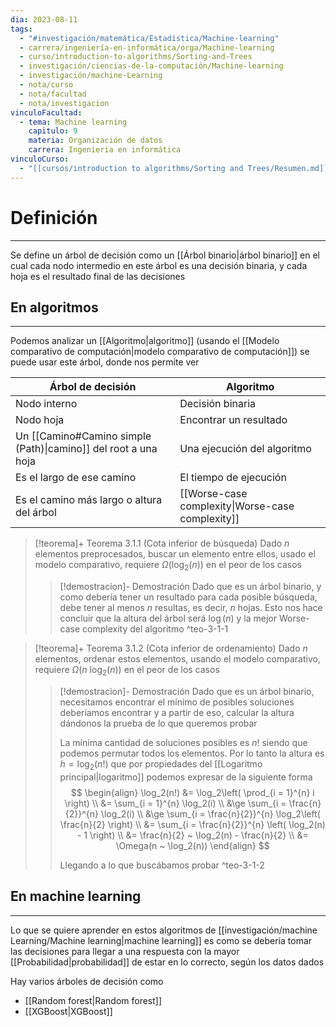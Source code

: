 ```yaml
---
dia: 2023-08-11
tags:
  - "#investigación/matemática/Estadística/Machine-learning"
  - carrera/ingeniería-en-informática/orga/Machine-learning
  - curso/introduction-to-algorithms/Sorting-and-Trees
  - investigación/ciencias-de-la-computación/Machine-learning
  - investigación/machine-Learning
  - nota/curso
  - nota/facultad
  - nota/investigacion
vinculoFacultad:
  - tema: Machine learning
    capitulo: 9
    materia: Organización de datos
    carrera: Ingeniería en informática
vinculoCurso:
  - "[[cursos/introduction to algorithms/Sorting and Trees/Resumen.md]]"
---
```

# Definición
---
Se define un árbol de decisión como un [[Árbol binario|árbol binario]] en el cual cada nodo intermedio en este árbol es una decisión binaria, y cada hoja es el resultado final de las decisiones

## En algoritmos
---
Podemos analizar un [[Algoritmo|algoritmo]] (usando el [[Modelo comparativo de computación|modelo comparativo de computación]]) se puede usar este árbol, donde nos permite ver

| Árbol de decisión                                              | Algoritmo                                        |
| -------------------------------------------------------------- | ------------------------------------------------ |
| Nodo interno                                                   | Decisión binaria                                 |
| Nodo hoja                                                      | Encontrar un resultado                           |
| Un [[Camino#Camino simple (Path)\|camino]] del root a una hoja | Una ejecución del algoritmo                      |
| Es el largo de ese camino                                      | El tiempo de ejecución                           |
| Es el camino más largo o altura del árbol                      | [[Worse-case complexity\|Worse-case complexity]] |

> [!teorema]+ Teorema 3.1.1 (Cota inferior de búsqueda) 
> Dado $n$ elementos preprocesados, buscar un elemento entre ellos, usado el modelo comparativo, requiere $\Omega(\log_2(n))$ en el peor de los casos
> 
> > [!demostracion]- Demostración
> > Dado que es un árbol binario, y como debería tener un resultado para cada posible búsqueda, debe tener al menos $n$ resultas, es decir, $n$ hojas. Esto nos hace concluir que la altura del árbol será $\log(n)$ y la mejor Worse-case complexity del algoritmo
^teo-3-1-1

> [!teorema]+ Teorema 3.1.2 (Cota inferior de ordenamiento)
> Dado $n$ elementos, ordenar estos elementos, usando el modelo comparativo, requiere $\Omega(n ~ \log_2(n))$ en el peor de los casos
> 
> > [!demostracion]- Demostración
> > Dado que es un árbol binario, necesitamos encontrar el mínimo de posibles soluciones deberíamos encontrar y a partir de eso, calcular la altura dándonos la prueba de lo que queremos probar
> > 
> > La mínima cantidad de soluciones posibles es $n!$ siendo que podemos permutar todos los elementos. Por lo tanto la altura es $h = \log_2(n!)$ que por propiedades del [[Logaritmo principal|logaritmo]] podemos expresar de la siguiente forma $$ \begin{align} 
> >     \log_2(n!) &= \log_2\left( \prod_{i = 1}^{n} i \right) \\
> >      &= \sum_{i = 1}^{n} \log_2(i) \\
> >      &\ge \sum_{i = \frac{n}{2}}^{n} \log_2(i) \\
> >      &\ge \sum_{i = \frac{n}{2}}^{n} \log_2\left( \frac{n}{2} \right) \\
> >      &= \sum_{i = \frac{n}{2}}^{n} \left( \log_2(n) - 1 \right) \\
> >      &= \frac{n}{2} ~ \log_2(n) - \frac{n}{2} \\
> >      &= \Omega(n ~ \log_2(n))
> > \end{align} $$
> > 
> > Llegando a lo que buscábamos probar
^teo-3-1-2

## En machine learning
---
Lo que se quiere aprender en estos algoritmos de [[investigación/machine Learning/Machine learning|machine learning]] es como se debería tomar las decisiones para llegar a una respuesta con la mayor [[Probabilidad|probabilidad]] de estar en lo correcto, según los datos dados

Hay varios árboles de decisión como
* [[Random forest|Random forest]]
* [[XGBoost|XGBoost]]